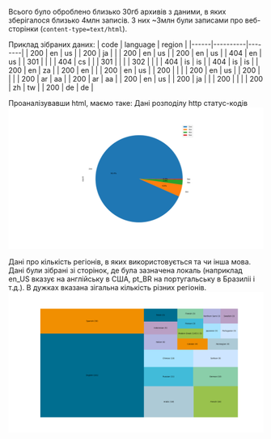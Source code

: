 Всього було оброблено близько 30гб архивів з даними, в яких зберігалося близько 4млн записів. З них ~3млн були записами про веб-сторінки (`content-type=text/html`).

Приклад зібраних даних:
| code | language | region |
|------|----------|--------|
| 200  | en       | us     |
| 200  | ja       |        |
| 200  | en       | us     |
| 200  | en       | us     |
| 404  | en       | us     |
| 301  |          |        |
| 404  | cs       |        |
| 301  |          |        |
| 302  |          |        |
| 404  | is       | is     |
| 404  | is       | is     |
| 200  | en       | za     |
| 200  | en       |        |
| 200  | en       | us     |
| 200  |          |        |
| 200  | en       | us     |
| 200  |          |        |
| 200  | ar       | aa     |
| 200  | ar       | aa     |
| 200  | en       | us     |
| 200  | ja       |        |
| 200  |          |        |
| 200  | zh       | tw     |
| 200  | de       | de     |

Проаналізувавши html, маємо таке:
Дані розподілу http статус-кодів
![](img/status_code_groups.png)

Дані про кількість регіонів, в яких використовується та чи інша мова. Дані були зібрані зі сторінок, де була зазначена локаль (наприклад en_US вказує на англійську в США, pt_BR на португальську в Бразиліі і т.д.). В дужках вказана зігальна кількість різних регіонів.
![](img/regions_per_lang.png)
